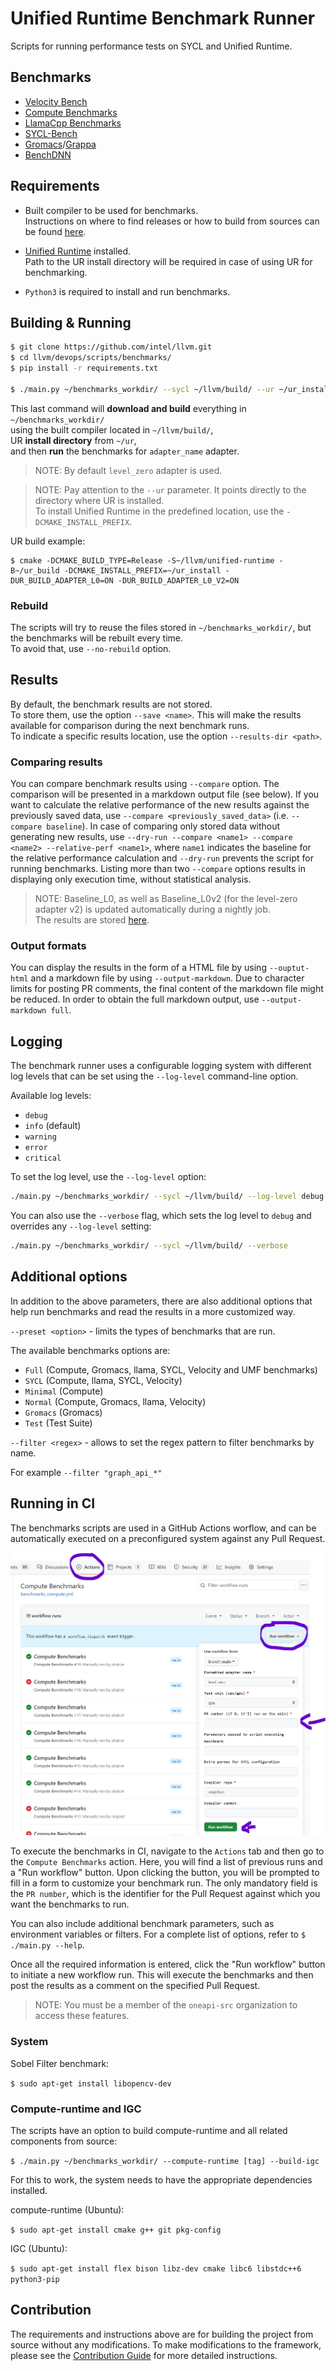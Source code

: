 # Unified Runtime Benchmark Runner

Scripts for running performance tests on SYCL and Unified Runtime.

## Benchmarks

- [Velocity Bench](https://github.com/oneapi-src/Velocity-Bench)
- [Compute Benchmarks](https://github.com/intel/compute-benchmarks/)
- [LlamaCpp Benchmarks](https://github.com/ggerganov/llama.cpp)
- [SYCL-Bench](https://github.com/unisa-hpc/sycl-bench)
- [Gromacs](https://gitlab.com/gromacs/gromacs.git)/[Grappa](https://github.com/graeter-group/grappa)
- [BenchDNN](https://github.com/uxlfoundation/oneDNN/tree/main/tests/benchdnn)

## Requirements

* Built compiler to be used for benchmarks.  
Instructions on where to find releases or how to build from sources can be found [here](https://github.com/intel/llvm).

* [Unified Runtime](https://github.com/intel/llvm/tree/sycl/unified-runtime) installed.  
Path to the UR install directory will be required in case of using UR for benchmarking.

* `Python3` is required to install and run benchmarks.

## Building & Running

```bash
$ git clone https://github.com/intel/llvm.git
$ cd llvm/devops/scripts/benchmarks/
$ pip install -r requirements.txt

$ ./main.py ~/benchmarks_workdir/ --sycl ~/llvm/build/ --ur ~/ur_install --adapter adapter_name
```

This last command will **download and build** everything in `~/benchmarks_workdir/`  
using the built compiler located in `~/llvm/build/`,  
UR **install directory** from `~/ur`,  
and then **run** the benchmarks for `adapter_name` adapter.

>NOTE: By default `level_zero` adapter is used.

>NOTE: Pay attention to the `--ur` parameter. It points directly to the directory where UR is installed.  
To install Unified Runtime in the predefined location, use the `-DCMAKE_INSTALL_PREFIX`.

UR build example:
```
$ cmake -DCMAKE_BUILD_TYPE=Release -S~/llvm/unified-runtime -B~/ur_build -DCMAKE_INSTALL_PREFIX=~/ur_install -DUR_BUILD_ADAPTER_L0=ON -DUR_BUILD_ADAPTER_L0_V2=ON
```

### Rebuild
The scripts will try to reuse the files stored in `~/benchmarks_workdir/`, but the benchmarks will be rebuilt every time.  
To avoid that, use `--no-rebuild` option.

## Results

By default, the benchmark results are not stored.  
To store them, use the option `--save <name>`. This will make the results available for comparison during the next benchmark runs.  
To indicate a specific results location, use the option `--results-dir <path>`.

### Comparing results

You can compare benchmark results using `--compare` option. The comparison will be presented in a markdown output file (see below). If you want to calculate the relative performance of the new results against the previously saved data, use `--compare <previously_saved_data>` (i.e. `--compare baseline`). In case of comparing only stored data without generating new results, use `--dry-run --compare <name1> --compare <name2> --relative-perf <name1>`, where `name1` indicates the baseline for the relative performance calculation and `--dry-run` prevents the script for running benchmarks. Listing more than two `--compare` options results in displaying only execution time, without statistical analysis.

>NOTE: Baseline_L0, as well as Baseline_L0v2 (for the level-zero adapter v2) is updated automatically during a nightly job.  
The results
are stored [here](https://oneapi-src.github.io/unified-runtime/performance/).

### Output formats
You can display the results in the form of a HTML file by using `--ouptut-html` and a markdown file by using `--output-markdown`. Due to character limits for posting PR comments, the final content of the markdown file might be reduced. In order to obtain the full markdown output, use `--output-markdown full`.

## Logging

The benchmark runner uses a configurable logging system with different log levels that can be set using the `--log-level` command-line option.

Available log levels:
- `debug`
- `info` (default)
- `warning`
- `error`
- `critical`

To set the log level, use the `--log-level` option:
```bash
./main.py ~/benchmarks_workdir/ --sycl ~/llvm/build/ --log-level debug
```

You can also use the `--verbose` flag, which sets the log level to `debug` and overrides any `--log-level` setting:
```bash
./main.py ~/benchmarks_workdir/ --sycl ~/llvm/build/ --verbose
```

## Additional options

In addition to the above parameters, there are also additional options that help run benchmarks and read the results in a more customized way.

`--preset <option>` - limits the types of benchmarks that are run.

The available benchmarks options are:
* `Full` (Compute, Gromacs, llama, SYCL, Velocity and UMF benchmarks)
* `SYCL` (Compute, llama, SYCL, Velocity)
* `Minimal` (Compute)
* `Normal` (Compute, Gromacs, llama, Velocity)
* `Gromacs` (Gromacs)
* `Test` (Test Suite)

`--filter <regex>` - allows to set the regex pattern to filter benchmarks by name.

For example `--filter "graph_api_*"`

## Running in CI

The benchmarks scripts are used in a GitHub Actions worflow, and can be automatically executed on a preconfigured system against any Pull Request.

![compute benchmarks](workflow.png "Compute Benchmarks CI job")

To execute the benchmarks in CI, navigate to the `Actions` tab and then go to the `Compute Benchmarks` action. Here, you will find a list of previous runs and a "Run workflow" button. Upon clicking the button, you will be prompted to fill in a form to customize your benchmark run. The only mandatory field is the `PR number`, which is the identifier for the Pull Request against which you want the benchmarks to run.

You can also include additional benchmark parameters, such as environment variables or filters. For a complete list of options, refer to `$ ./main.py --help`.

Once all the required information is entered, click the "Run workflow" button to initiate a new workflow run. This will execute the benchmarks and then post the results as a comment on the specified Pull Request.

>NOTE: You must be a member of the `oneapi-src` organization to access these features.

### System

Sobel Filter benchmark:

`$ sudo apt-get install libopencv-dev`

### Compute-runtime and IGC

The scripts have an option to build compute-runtime and all related components from source:

`$ ./main.py ~/benchmarks_workdir/ --compute-runtime [tag] --build-igc`

For this to work, the system needs to have the appropriate dependencies installed.

compute-runtime (Ubuntu):

`$ sudo apt-get install cmake g++ git pkg-config`

IGC (Ubuntu):

`$ sudo apt-get install flex bison libz-dev cmake libc6 libstdc++6 python3-pip`


## Contribution

The requirements and instructions above are for building the project from source
without any modifications. To make modifications to the framework, please see the
[Contribution Guide](https://github.com/intel/llvm/blob/sycl/devops/scripts/benchmarks/CONTRIB.md)
for more detailed instructions.
